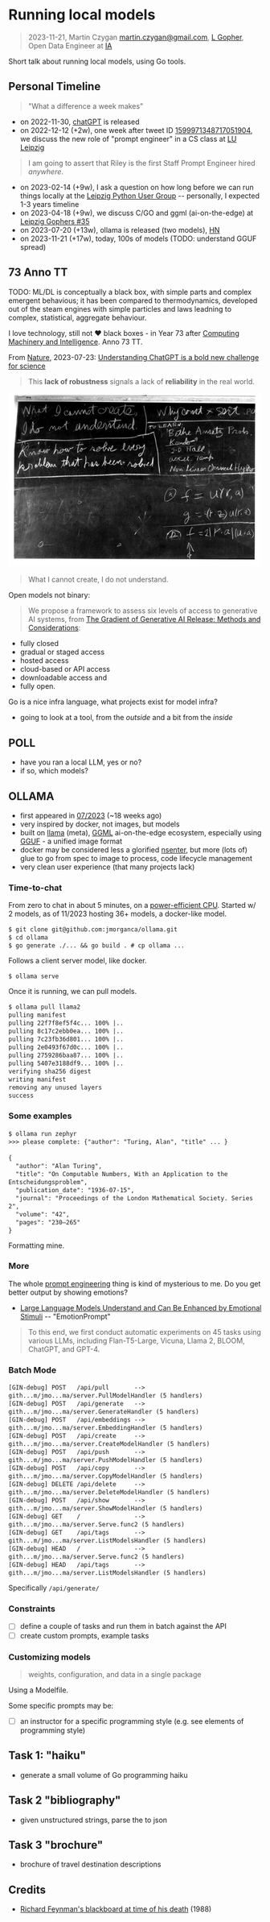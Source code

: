 # Running local models

> 2023-11-21, Martin Czygan <martin.czygan@gmail.com>, [L Gopher](https://golangleipzig.space), Open Data Engineer at [IA](https://archive.org)

Short talk about running local models, using Go tools.

## Personal Timeline

> "What a difference a week makes"

* on 2022-11-30, [chatGPT](https://en.wikipedia.org/wiki/ChatGPT) is released
* on 2022-12-12 (+2w), one week after tweet ID [1599971348717051904](https://twitter.com/alexandr_wang/status/1599971348717051904), we discuss the new role of "prompt engineer" in a CS class at [LU Leipzig](https://en.wikipedia.org/wiki/Lancaster_University_Leipzig)

> I am going to assert that Riley is the first Staff Prompt Engineer hired *anywhere*.

* on 2023-02-14 (+9w), I ask a question on how long before we can run things locally at the [Leipzig Python User Group](https://lpug.github.io/) -- personally, I expected 1-3 years timeline
* on 2023-04-18 (+9w), we discuss C/GO and ggml (ai-on-the-edge) at [Leipzig Gophers #35](https://golangleipzig.space/posts/meetup-35-wrapup/)
* on 2023-07-20 (+13w), ollama is released (two models), [HN](https://news.ycombinator.com/item?id=36802582)
* on 2023-11-21 (+17w), today, 100s of models (TODO: understand GGUF spread)

## 73 Anno TT

TODO: ML/DL is conceptually a black box, with simple parts and complex emergent
behavious; it has been compared to thermodynamics, developed out of the steam
engines with simple particles and laws leadning to complex, statistical,
aggregate behaviour.

I love technology, still not ❤️  black boxes - in Year 73 after [Computing Machinery
and Intelligence](https://phil415.pbworks.com/f/TuringComputing.pdf). Anno 73 TT.

From [Nature](https://www.nature.com/), 2023-07-23: [Understanding ChatGPT is a bold new challenge for science](https://www.nature.com/articles/d41586-023-02366-2.pdf)

> This **lack of robustness** signals a lack of **reliability** in the real world.

![](static/default-30.jpg)

> What I cannot create, I do not understand.

Open models not binary:

> We propose a framework to assess six levels of access to generative AI
> systems, from [The Gradient of Generative AI Release: Methods and
> Considerations](https://arxiv.org/pdf/2302.04844.pdf):

* fully closed
* gradual or staged access
* hosted access
* cloud-based or API access
* downloadable access and
* fully open.

Go is a nice infra language, what projects exist for model infra?

* going to look at a tool, from the *outside* and a bit from the *inside*

## POLL

* have you ran a local LLM, yes or no?
* if so, which models?

## OLLAMA

* first appeared in [07/2023](http://web.archive.org/web/20230720133902/https://ollama.ai/) (~18 weeks ago)
* very inspired by docker, not images, but models
* built on [llama](https://ai.meta.com/llama/) (meta), [GGML](http://ggml.ai/) ai-on-the-edge ecosystem, especially using [GGUF](https://www.reddit.com/r/LocalLLaMA/comments/15triq2/gguf_is_going_to_make_llamacpp_much_better_and/) - a unified image format
* docker may be considered less a glorified [nsenter](https://man7.org/linux/man-pages/man1/nsenter.1.html), but more (lots of) glue to go from spec to image to process, code lifecycle management
* very clean user experience (that many projects lack)

### Time-to-chat

From zero to chat in about 5 minutes, on a [power-efficient
CPU](https://www.intel.com/content/www/us/en/processors/processor-numbers.html).
Started w/ 2 models, as of 11/2023 hosting 36+ models, a docker-like model.

```
$ git clone git@github.com:jmorganca/ollama.git
$ cd ollama
$ go generate ./... && go build . # cp ollama ...
```

Follows a client server model, like docker.

```
$ ollama serve
```

Once it is running, we can pull models.

```
$ ollama pull llama2
pulling manifest
pulling 22f7f8ef5f4c... 100% |..
pulling 8c17c2ebb0ea... 100% |..
pulling 7c23fb36d801... 100% |..
pulling 2e0493f67d0c... 100% |..
pulling 2759286baa87... 100% |..
pulling 5407e3188df9... 100% |..
verifying sha256 digest
writing manifest
removing any unused layers
success
```

### Some examples

```
$ ollama run zephyr
>>> please complete: {"author": "Turing, Alan", "title" ... }

{
  "author": "Alan Turing",
  "title": "On Computable Numbers, With an Application to the Entscheidungsproblem",
  "publication_date": "1936-07-15",
  "journal": "Proceedings of the London Mathematical Society. Series 2",
  "volume": "42",
  "pages": "230–265"
}
```

Formatting mine.

### More

The whole [prompt engineering](https://en.wikipedia.org/wiki/Prompt_engineering) thing is kind of mysterious to me. Do you get better output by showing emotions?

* [Large Language Models Understand and Can Be Enhanced by Emotional Stimuli](https://arxiv.org/pdf/2307.11760.pdf) -- "EmotionPrompt"

> To this end, we first conduct automatic experiments on 45 tasks using various
> LLMs, including Flan-T5-Large, Vicuna, Llama 2, BLOOM, ChatGPT, and GPT-4.


### Batch Mode

```
[GIN-debug] POST   /api/pull       --> gith...m/jmo...ma/server.PullModelHandler (5 handlers)
[GIN-debug] POST   /api/generate   --> gith...m/jmo...ma/server.GenerateHandler (5 handlers)
[GIN-debug] POST   /api/embeddings --> gith...m/jmo...ma/server.EmbeddingHandler (5 handlers)
[GIN-debug] POST   /api/create     --> gith...m/jmo...ma/server.CreateModelHandler (5 handlers)
[GIN-debug] POST   /api/push       --> gith...m/jmo...ma/server.PushModelHandler (5 handlers)
[GIN-debug] POST   /api/copy       --> gith...m/jmo...ma/server.CopyModelHandler (5 handlers)
[GIN-debug] DELETE /api/delete     --> gith...m/jmo...ma/server.DeleteModelHandler (5 handlers)
[GIN-debug] POST   /api/show       --> gith...m/jmo...ma/server.ShowModelHandler (5 handlers)
[GIN-debug] GET    /               --> gith...m/jmo...ma/server.Serve.func2 (5 handlers)
[GIN-debug] GET    /api/tags       --> gith...m/jmo...ma/server.ListModelsHandler (5 handlers)
[GIN-debug] HEAD   /               --> gith...m/jmo...ma/server.Serve.func2 (5 handlers)
[GIN-debug] HEAD   /api/tags       --> gith...m/jmo...ma/server.ListModelsHandler (5 handlers)
```

Specifically `/api/generate/`

### Constraints



* [ ] define a couple of tasks and run them in batch against the API
* [ ] create custom prompts, example tasks

### Customizing models

> weights, configuration, and data in a single package

Using a Modelfile.

Some specific prompts may be:

* [ ] an instructor for a specific programming style (e.g. see elements of programming style)


## Task 1: "haiku"

* generate a small volume of Go programming haiku

## Task 2 "bibliography"

* given unstructured strings, parse the to json

## Task 3 "brochure"

* brochure of travel destination descriptions



## Credits

* [Richard Feynman's blackboard at time of his death](https://digital.archives.caltech.edu/collections/Photographs/1.10-29/) (1988)
